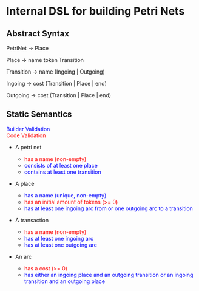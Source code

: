 # Internal DSL for building Petri Nets

## Abstract Syntax

PetriNet &rarr; Place

Place &rarr; name token Transition

Transition &rarr; name (Ingoing | Outgoing)

Ingoing &rarr; cost (Transition | Place | end)

Outgoing &rarr; cost (Transition | Place | end)


## Static Semantics
<span style="color:blue"> Builder Validation </span> <br> <span style="color:red"> Code Validation </span>

- A petri net
  - <span style="color:red">has a name (non-empty)
  - <span style="color:blue"> consists of at least one place
  - <span style="color:blue"> contains at least one transition

- A place
  - <span style="color:blue"> has a name (unique, non-empty)
  - <span style="color:red"> has an initial amount of tokens (>= 0)
  - <span style="color:blue"> has at least one ingoing arc from or one outgoing arc to a transition

- A transaction
  - <span style="color:red"> has a name (non-empty)
  - <span style="color:blue">has at least one ingoing arc
  - <span style="color:blue">has at least one outgoing arc  

- An arc
  - <span style="color:red">has a cost (>= 0)
  - <span style="color:blue">has either an ingoing place and an outgoing transition or
    an ingoing transition and an outgoing place